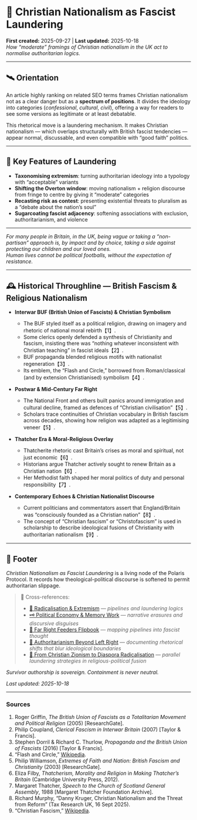 # 🪬 Christian Nationalism as Fascist Laundering  
**First created:** 2025-09-27 | **Last updated:** 2025-10-18  
*How “moderate” framings of Christian nationalism in the UK act to normalise authoritarian logics.*

---

## 🛰️ Orientation  

An article highly ranking on related SEO terms frames Christian nationalism not as a clear danger but as a **spectrum of positions**. It divides the ideology into categories (*confessional*, *cultural*, *civil*), offering a way for readers to see some versions as legitimate or at least debatable.  

This rhetorical move is a laundering mechanism. It makes Christian nationalism — which overlaps structurally with British fascist tendencies — appear normal, discussable, and even compatible with “good faith” politics.  

---

## 🧩 Key Features of Laundering  

- **Taxonomising extremism**: turning authoritarian ideology into a typology with “acceptable” variants  
- **Shifting the Overton window**: moving nationalism + religion discourse from fringe to centre by giving it “moderate” categories  
- **Recasting risk as contest**: presenting existential threats to pluralism as a “debate about the nation’s soul”  
- **Sugarcoating fascist adjacency**: softening associations with exclusion, authoritarianism, and violence  

---

*For many people in Britain, in the UK, being vague or taking a “non-partisan” approach is, by impact and by choice, taking a side against protecting our children and our loved ones.*  
*Human lives cannot be political footballs, without the expectation of resistance.*  

---

## 🕰 Historical Throughline — British Fascism & Religious Nationalism  

- **Interwar BUF (British Union of Fascists) & Christian Symbolism**  
  - The BUF styled itself as a political religion, drawing on imagery and rhetoric of national moral rebirth【1】.  
  - Some clerics openly defended a synthesis of Christianity and fascism, insisting there was “nothing whatever inconsistent with Christian teaching” in fascist ideals【2】.  
  - BUF propaganda blended religious motifs with nationalist regeneration【3】.  
  - Its emblem, the “Flash and Circle,” borrowed from Roman/classical (and by extension Christianised) symbolism【4】.  

- **Postwar & Mid-Century Far Right**  
  - The National Front and others built panics around immigration and cultural decline, framed as defences of “Christian civilisation”【5】.  
  - Scholars trace continuities of Christian vocabulary in British fascism across decades, showing how religion was adapted as a legitimising veneer【5】.  

- **Thatcher Era & Moral-Religious Overlay**  
  - Thatcherite rhetoric cast Britain’s crises as moral and spiritual, not just economic【6】.  
  - Historians argue Thatcher actively sought to renew Britain as a Christian nation【6】.  
  - Her Methodist faith shaped her moral politics of duty and personal responsibility【7】.  

- **Contemporary Echoes & Christian Nationalist Discourse**  
  - Current politicians and commentators assert that England/Britain was “consciously founded as a Christian nation”【8】.  
  - The concept of “Christian fascism” or “Christofascism” is used in scholarship to describe ideological fusions of Christianity with authoritarian nationalism【9】.  

---

## 🏮 Footer  

*Christian Nationalism as Fascist Laundering* is a living node of the Polaris Protocol. It records how theological-political discourse is softened to permit authoritarian slippage.  

> 📡 Cross-references:
> 
> - [🪬 Radicalisation & Extremism](./README.md) — *pipelines and laundering logics*  
> - [🗝️ Political Economy & Memory Work](../../🐍_Ouroborotic_Violence/🗝️_Politics_Memory_Work/README.md) — *narrative erasures and discursive disguises*
> - [🧠 Far Right Feeders Flipbook](./🧠_far_right_feeders_flipbook.md) — *mapping pipelines into fascist thought*
> - [🪬 Authoritarianism Beyond Left Right](./🪬_authoritarianism_beyond_left_right.md) — *documenting rhetorical shifts that blur ideological boundaries*
> - [🪬 From Christian Zionism to Diaspora Radicalisation](./🪬_from_christian_zionism_to_diaspora_radicalisation.md) — *parallel laundering strategies in religious-political fusion*  

*Survivor authorship is sovereign. Containment is never neutral.*  

_Last updated: 2025-10-18_

---

### Sources  

1. Roger Griffin, *The British Union of Fascists as a Totalitarian Movement and Political Religion* (2005) [ResearchGate].  
2. Philip Coupland, *Clerical Fascism in Interwar Britain* (2007) [Taylor & Francis].  
3. Stephen Dorril & Richard C. Thurlow, *Propaganda and the British Union of Fascists* (2016) [Taylor & Francis].  
4. “Flash and Circle,” [Wikipedia](https://en.wikipedia.org/wiki/Flash_and_circle).  
5. Philip Williamson, *Extremes of Faith and Nation: British Fascism and Christianity* (2003) [ResearchGate].  
6. Eliza Filby, *Thatcherism, Morality and Religion* in *Making Thatcher’s Britain* (Cambridge University Press, 2012).  
7. Margaret Thatcher, *Speech to the Church of Scotland General Assembly*, 1988 [Margaret Thatcher Foundation Archive].  
8. Richard Murphy, “Danny Kruger, Christian Nationalism and the Threat from Reform” (Tax Research UK, 16 Sept 2025).  
9. “Christian Fascism,” [Wikipedia](https://en.wikipedia.org/wiki/Christian_fascism).  
